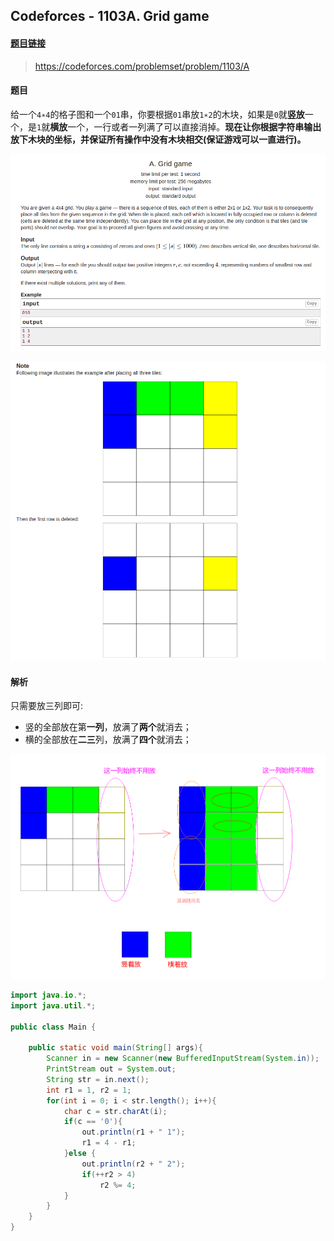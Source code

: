 ## Codeforces - 1103A. Grid game

#### [题目链接](https://codeforces.com/problemset/problem/1103/A)

> https://codeforces.com/problemset/problem/1103/A



#### 题目

给一个`4∗4`的格子图和一个`01`串，你要根据`01`串放`1∗2`的木块，如果是`0`就**竖放**一个，是`1`就**横放**一个，一行或者一列满了可以直接消掉。**现在让你根据字符串输出放下木块的坐标，并保证所有操作中没有木块相交(保证游戏可以一直进行)。**

![](images/1103A_t.png)

![](images/1103A_t2.png)

#### 解析

只需要放三列即可:



* 竖的全部放在第**一列**，放满了**两个**就消去；
* 横的全部放在**二三**列，放满了**四个**就消去；



![](images/1103A_s.png)

```java
import java.io.*;
import java.util.*;

public class Main {

    public static void main(String[] args){
        Scanner in = new Scanner(new BufferedInputStream(System.in));
        PrintStream out = System.out;
        String str = in.next();
        int r1 = 1, r2 = 1;
        for(int i = 0; i < str.length(); i++){ 
            char c = str.charAt(i);
            if(c == '0'){ 
                out.println(r1 + " 1");
                r1 = 4 - r1;
            }else { 
                out.println(r2 + " 2");
                if(++r2 > 4)
                    r2 %= 4;
            }
        }
    }
}
```

